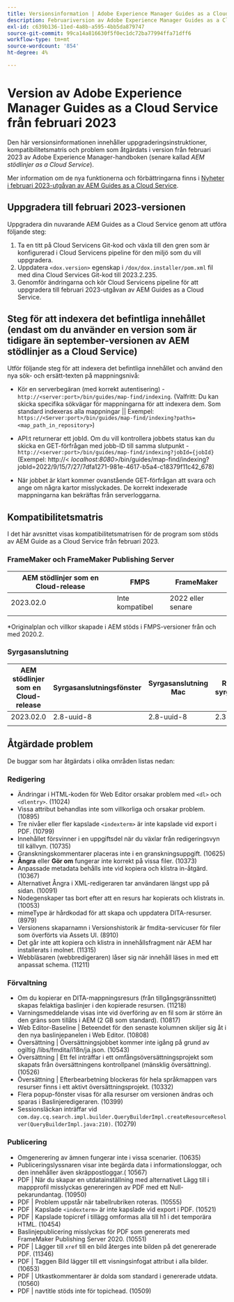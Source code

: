 ```yaml
---
title: Versionsinformation | Adobe Experience Manager Guides as a Cloud Service, februari 2023-versionen
description: Februariversion av Adobe Experience Manager Guides as a Cloud Service
exl-id: c639b136-11ed-4a8b-a595-4bb5da879747
source-git-commit: 99ca14a816630f5f0ec1dc72ba77994ffa71dff6
workflow-type: tm+mt
source-wordcount: '854'
ht-degree: 4%

---
```


# Version av Adobe Experience Manager Guides as a Cloud Service från februari 2023

Den här versionsinformationen innehåller uppgraderingsinstruktioner, kompatibilitetsmatris och problem som åtgärdats i version från februari 2023 av Adobe Experience Manager-handboken (senare kallad *AEM stödlinjer as a Cloud Service*).

Mer information om de nya funktionerna och förbättringarna finns i [Nyheter i februari 2023-utgåvan av AEM Guides as a Cloud Service](whats-new-2023.2.0.md).

## Uppgradera till februari 2023-versionen

Uppgradera din nuvarande AEM Guides as a Cloud Service genom att utföra följande steg:
1. Ta en titt på Cloud Servicens Git-kod och växla till den gren som är konfigurerad i Cloud Servicens pipeline för den miljö som du vill uppgradera.
2. Uppdatera `<dox.version>` egenskap i `/dox/dox.installer/pom.xml` fil med dina Cloud Services Git-kod till 2023.2.235.
3. Genomför ändringarna och kör Cloud Servicens pipeline för att uppgradera till februari 2023-utgåvan av AEM Guides as a Cloud Service.

## Steg för att indexera det befintliga innehållet (endast om du använder en version som är tidigare än september-versionen av AEM stödlinjer as a Cloud Service)

Utför följande steg för att indexera det befintliga innehållet och använd den nya sök- och ersätt-texten på mappningsnivå:

* Kör en serverbegäran (med korrekt autentisering) - `http://<server:port>/bin/guides/map-find/indexing`.
(Valfritt: Du kan skicka specifika sökvägar för mappningarna för att indexera dem. Som standard indexeras alla mappningar || Exempel: `https://<Server:port>/bin/guides/map-find/indexing?paths=<map_path_in_repository>`)

* API:t returnerar ett jobId. Om du vill kontrollera jobbets status kan du skicka en GET-förfrågan med jobb-ID till samma slutpunkt - `http://<server:port>/bin/guides/map-find/indexing?jobId={jobId}`
(Exempel: http://&lt;
_localhost:8080_>/bin/guides/map-find/indexing?jobId=2022/9/15/7/27/7dfa1271-981e-4617-b5a4-c18379f11c42_678)

* När jobbet är klart kommer ovanstående GET-förfrågan att svara och ange om några kartor misslyckades. De korrekt indexerade mappningarna kan bekräftas från serverloggarna.

## Kompatibilitetsmatris

I det här avsnittet visas kompatibilitetsmatrisen för de program som stöds av AEM Guide as a Cloud Service från februari 2023.

### FrameMaker och FrameMaker Publishing Server

| AEM stödlinjer som en Cloud-release | FMPS | FrameMaker |
| --- | --- | --- |
| 2023.02.0 | Inte kompatibel | 2022 eller senare |
|  |  |  |

*Originalplan och villkor skapade i AEM stöds i FMPS-versioner från och med 2020.2.

### Syrgasanslutning

| AEM stödlinjer som en Cloud-release | Syrgasanslutningsfönster | Syrgasanslutning Mac | Redigera i syrgasfönster | Redigera i Syrgas Mac |
| --- | --- | --- | --- | --- |
| 2023.02.0 | 2.8-uuid-8 | 2.8-uuid-8 | 2.3 | 2.3 |
|  |  |  |  |

## Åtgärdade problem

De buggar som har åtgärdats i olika områden listas nedan:

### Redigering

* Ändringar i HTML-koden för Web Editor orsakar problem med `<dl>` och `<dlentry>`. (11024)
* Vissa attribut behandlas inte som villkorliga och orsakar problem. (10895)
* Tre nivåer eller fler kapslade `<indexterm>` är inte kapslade vid export i PDF. (10799)
* Innehållet försvinner i en uppgiftsdel när du växlar från redigeringsvyn till källvyn. (10735)
* Granskningskommentarer placeras inte i en granskningsuppgift. (10625)
* **Ångra** eller **Gör om** fungerar inte korrekt på vissa filer. (10373)
* Anpassade metadata behålls inte vid kopiera och klistra in-åtgärd. (10367)
* Alternativet Ångra i XML-redigeraren tar användaren längst upp på sidan. (10091)
* Nodegenskaper tas bort efter att en resurs har kopierats och klistrats in. (10053)
* mimeType är hårdkodad för att skapa och uppdatera DITA-resurser. (8979)
* Versionens skaparnamn i Versionshistorik är fmdita-servicuser för filer som överförts via Assets UI. (8910)
* Det går inte att kopiera och klistra in innehållsfragment när AEM har installerats i molnet. (11315)
* Webbläsaren (webbredigeraren) låser sig när innehåll läses in med ett anpassat schema. (11211)

### Förvaltning

* Om du kopierar en DITA-mappningsresurs (från tillgångsgränssnittet) skapas felaktiga baslinjer i den kopierade resursen. (11218)
* Varningsmeddelande visas inte vid överföring av en fil som är större än den gräns som tillåts i AEM (2 GB som standard). (10817)
* Web Editor-Baseline | Beteendet för den senaste kolumnen skiljer sig åt i den nya baslinjepanelen i Web Editor. (10808)
* Översättning | Översättningsjobbet kommer inte igång på grund av ogiltig /libs/fmdita/i18n/ja.json. (10543)
* Översättning | Ett fel inträffar i ett omfångsöversättningsprojekt som skapats från översättningens kontrollpanel (mänsklig översättning). (10526)
* Översättning | Efterbearbetning blockeras för hela språkmappen vars resurser finns i ett aktivt översättningsprojekt. (10332)
* Flera popup-fönster visas för alla resurser om versionen ändras och sparas i Baslinjeredigeraren. (10399)
* Sessionsläckan inträffar vid `com.day.cq.search.impl.builder.QueryBuilderImpl.createResourceResolver(QueryBuilderImpl.java:210)`. (10279)

### Publicering

* Omgenerering av ämnen fungerar inte i vissa scenarier. (10635)
* Publiceringslyssnaren visar inte begärda data i informationsloggar, och den innehåller även skräppostloggar.( 10567)
* PDF | När du skapar en utdatainställning med alternativet Lägg till i mappprofil misslyckas genereringen av PDF med ett Null-pekarundantag. (10950)
* PDF | Problem uppstår när tabellrubriken roteras. (10555)
* PDF | Kapslade `<indexterm>` är inte kapslade vid export i PDF. (10521)
* PDF | Kapslade topicref i tillägg omformas alla till h1 i det temporära HTML. (10454)
* Baslinjepublicering misslyckas för PDF som genererats med FrameMaker Publishing Server 2020. (10551)
* PDF | Lägger till `xref` till en bild återges inte bilden på det genererade PDF. (11346)
* PDF | Taggen Bild lägger till ett visningsinfogat attribut i alla bilder. (10653)
* PDF | Utkastkommentarer är dolda som standard i genererade utdata. (10560)
* PDF | navtitle stöds inte för topichead. (10509)
